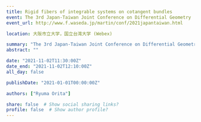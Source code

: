 ```yaml
---
title: Rigid fibers of integrable systems on cotangent bundles
event: The 3rd Japan-Taiwan Joint Conference on Differential Geometry
event_url: http://www.f.waseda.jp/martin/conf/2021japantaiwan.html

location: 大阪市立大学，国立台湾大学 (Webex)

summary: "The 3rd Japan-Taiwan Joint Conference on Differential Geometry"
abstract: ""

date: "2021-11-02T11:30:00Z"
date_end: "2021-11-02T12:10:00Z"
all_day: false

publishDate: "2021-01-01T00:00:00Z"

authors: ["Ryuma Orita"]

share: false  # Show social sharing links?
profile: false  # Show author profile?
---
```

